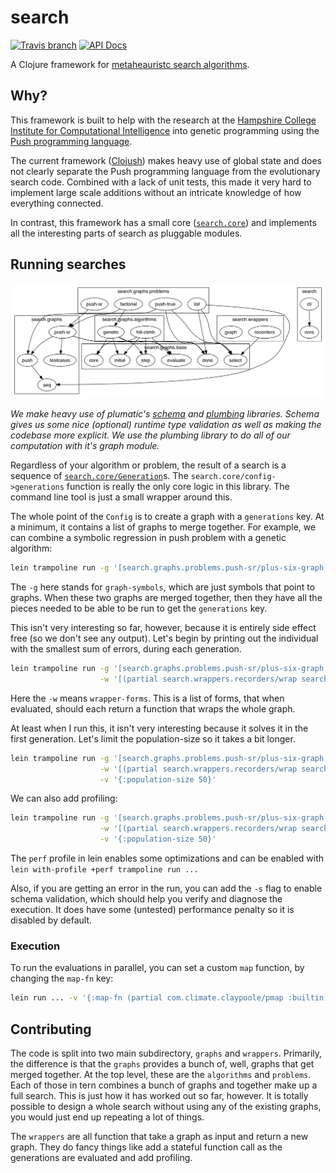 # search

[![Travis branch](https://img.shields.io/travis/saulshanabrook/search-in-clojure/master.svg?style=flat-square)](https://travis-ci.org/saulshanabrook/search-in-clojure) [![API Docs](https://img.shields.io/badge/api%20docs-master-blue.svg?style=flat-square)](http://saulshanabrook.github.io/search-in-clojure/)


A Clojure framework for [metaheauristc search algorithms](https://en.wikipedia.org/wiki/Metaheuristic).

## Why?
This framework is built to help with the research at the
[Hampshire College Institute for Computational Intelligence](http://faculty.hampshire.edu/lspector/ici.html)
into genetic programming using the [Push programming language](http://faculty.hampshire.edu/lspector/push.html).

The current framework ([Clojush](https://github.com/lspector/Clojush)) makes
heavy use of global state and does not clearly separate the Push programming
language from the evolutionary search code. Combined with a lack of unit tests,
this made it very hard to implement large scale additions without an intricate
knowledge of how everything connected.

In contrast, this framework has a small core ([`search.core`](./src/search/core.clj))
and implements all the interesting parts of search as pluggable modules.

## Running searches
![ns graph](/docs/ns-hierarchy.png?raw=true)


*We make heavy use of plumatic's [schema](https://github.com/plumatic/schema/)
and [plumbing](https://github.com/plumatic/plumbing/) libraries. Schema gives
us some nice (optional) runtime type validation as well as making the codebase
more explicit. We use the plumbing library to do all of our computation with
it's graph module.*

Regardless of your algorithm or problem, the result of a search is a
sequence of [`search.core/Generation`](./src/search/core.clj)s. The
`search.core/config->generations` function is really the only core logic in
this library. The command line tool is just a small wrapper around this.

The whole point of the `Config` is to create a graph with a `generations` key.
At a minimum, it contains a list of graphs to merge together. For example,
we can combine a symbolic regression in push problem with a genetic algorithm:

```bash
lein trampoline run -g '[search.graphs.problems.push-sr/plus-six-graph search.graphs.algorithms.genetic/graph]'
```

The `-g` here stands for `graph-symbols`, which are just symbols that point
to graphs. When these two graphs are merged together, then they have all the
pieces needed to be able to be run to get the `generations` key.

This isn't very interesting so far, however, because it is entirely side effect
free (so we don't see any output). Let's begin by printing out the individual
with the smallest sum of errors, during each generation.

```bash
lein trampoline run -g '[search.graphs.problems.push-sr/plus-six-graph search.graphs.algorithms.genetic/graph]' \
                    -w '[(partial search.wrappers.recorders/wrap search.wrappers.recorders/smallest-ind)]'
```

Here the `-w` means `wrapper-forms`. This is a list of forms, that when evaluated,
should each return a function that wraps the whole graph.

At least when I run this, it isn't very interesting because it solves it in
the first generation. Let's limit the population-size so it takes a bit longer.

```bash
lein trampoline run -g '[search.graphs.problems.push-sr/plus-six-graph search.graphs.algorithms.genetic/graph]' \
                    -w '[(partial search.wrappers.recorders/wrap search.wrappers.recorders/smallest-ind)]' \
                    -v '{:population-size 50}'
```

We can also add profiling:

```bash
lein trampoline run -g '[search.graphs.problems.push-sr/plus-six-graph search.graphs.algorithms.genetic/graph]' \
                    -w '[(partial search.wrappers.recorders/wrap search.wrappers.recorders/smallest-ind) search.wrappers.graph/profile-fns-wrap search.wrappers.graph/print-profile-gen-wrap]' \
                    -v '{:population-size 50}'
```

The `perf` profile in lein enables some optimizations and can be enabled
with `lein with-profile +perf trampoline run ...`

Also, if you are getting an error in the run, you can add the `-s` flag to
enable schema validation, which should help you verify and diagnose the
execution. It does have some (untested) performance penalty so it is disabled
by default.

### Execution

To run the evaluations in parallel, you can set a custom `map` function, by
changing the `map-fn` key:

```bash
lein run ... -v '{:map-fn (partial com.climate.claypoole/pmap :builtin)}'
```

## Contributing
The code is split into two main subdirectory, `graphs` and `wrappers`.
Primarily, the difference is that the `graphs` provides a bunch of, well, graphs
that get merged together. At the top level, these are the `algorithms` and
`problems`. Each of those in tern combines a bunch of graphs and together make
up a full search. This is just how it has worked out so far, however. It is
totally possible to design a whole search without using any of the existing
graphs, you would just end up repeating a lot of things.

The `wrappers` are all function that take a graph as input and return a new
graph. They do fancy things like add a stateful function call as the generations
are evaluated and add profiling.

